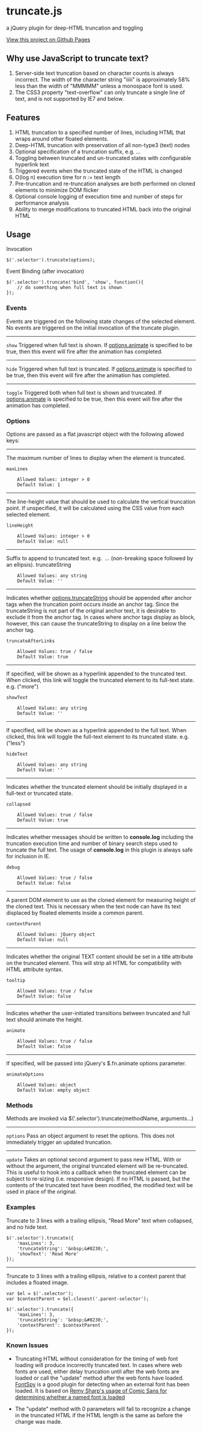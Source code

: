 truncate.js
===========

a jQuery plugin for deep-HTML truncation and toggling

<a href="http://gitastrophe.github.io/truncate.js/">View this project on Github Pages</a>

## Why use JavaScript to truncate text?

1. Server-side text truncation based on character counts is always incorrect. The width of the character string "iiiii" is approximately 58% less than the width of "MMMMM" unless a monospace font is used. 
2. The CSS3 property "text-overflow" can only truncate a single line of text, and is not supported by IE7 and below.

## Features

1. HTML truncation to a specified number of lines, including HTML that wraps around other floated elements.
2. Deep-HTML truncation with preservation of all non-type3 (text) nodes
3. Optional specification of a truncation suffix, e.g. …
4. Toggling between truncated and un-truncated states with configurable hyperlink text
5. Triggered events when the truncated state of the HTML is changed
6. O(log n) execution time for n := text length
7. Pre-truncation and re-truncation analyses are both performed on cloned elements to minimize DOM flicker
8. Optional console logging of execution time and number of steps for performance analysis
9. Ability to merge modifications to truncated HTML back into the original HTML

## Usage

Invocation
```
$('.selector').truncate(options);
```
Event Binding (after invocation)
```
$('.selector').truncate('bind', 'show', function(){
	// do something when full text is shown
});
```
### Events
Events are triggered on the following state changes of the selected element.  No events are triggered
on the initial invocation of the truncate plugin.  

___
`show` Triggered when full text is shown.  If [options.animate](#options_animate) is specified to be true, then this event will fire after the animation has completed.  
___
`hide` Triggered when full text is truncated.  If [options.animate](#options_animate) is specified to be true, then this event will fire after the animation has completed.  
___
`toggle` Triggered both when full text is shown and truncated.  If [options.animate](#options_animate) is specified to be true, then this event will fire after the animation has completed.

### Options

Options are passed as a flat javascript object with the following allowed keys:
___
<a name="options_maxLines"></a>
The maximum number of lines to display when the element is truncated.  

    maxLines

        Allowed Values: integer > 0
        Default Value: 1
___
<a name="options_lineHeight"></a>
The line-height value that should be used to calculate the vertical truncation point.  If unspecified, it will be calculated using the CSS value from each selected element.

	lineHeight

		Allowed Values: integer > 0
		Default Value: null
___
<a name="options_truncateString"></a>
Suffix to append to truncated text. e.g. &nbsp;&#8230; (non-breaking space followed by an ellipsis).
	truncateString
	
		Allowed Values: any string
		Default Value: ''
___
<a name="options_truncateAfterLinks"></a>
Indicates whether [options.truncateString](#options_truncateString) should be appended after anchor tags when the truncation point occurs inside an anchor tag.  Since the truncateString is not part of the original anchor text, it is desirable to exclude it from the anchor tag.  In cases where anchor tags display as block, however, this can cause the truncateString to display on a line below the anchor tag.

	truncateAfterLinks
	
		Allowed Values: true / false
		Default Value: true
___
<a name="options_showText"></a>
If specified, will be shown as a hyperlink appended to the truncated text.  When clicked, this link will toggle the truncated element to its full-text state. e.g. ("more")

	showText
	
		Allowed Values: any string
		Default Value: ''
___
<a name="options_hideText"></a>
If specified, will be shown as a hyperlink appended to the full text.  When clicked, this link will toggle the full-text element to its truncated state.  e.g. ("less")

	hideText 
	
		Allowed Values: any string
		Default Value: ''
___
<a name="options_collapsed"></a>
Indicates whether the truncated element should be initially displayed in a full-text or truncated state.

	collapsed
	
		Allowed Values: true / false
		Default Value: true
___
<a name="options_debug"></a>
Indicates whether messages should be written to **console.log** including the truncation execution time and number of binary search steps used to truncate the full text.  The usage of **console.log** in this plugin is always safe for inclusion in IE.

	debug
	
		Allowed Values: true / false
		Default Value: false
___
<a name="options_contextParent"></a>
A parent DOM element to use as the cloned element for measuring height of the cloned text.  This is necessary when the text node can have its text displaced by floated elements inside a common parent.

	contextParent
	
		Allowed Values: jQuery object
		Default Value: null
___
<a name="options_tooltip"></a>
Indicates whether the original TEXT content should be set in a title attribute on the truncated element.  This will strip all HTML for compatibility with HTML attribute syntax.

	tooltip
	
		Allowed Values: true / false
		Default Value: false
___
<a name="options_animate"></a>
Indicates whether the user-initiated transitions between truncated and full text should animate the height.

	animate
	
		Allowed Values: true / false
		Default Value: false
___
<a name="options_animateOptions"></a>
If specified, will be passed into jQuery's $.fn.animate options parameter.

	animateOptions
	
		Allowed Values: object
		Default Value: empty object

### Methods

Methods are invoked via $('.selector').truncate(methodName, arguments...)
___
`options` Pass an object argument to reset the options.  This does not immediately trigger an updated truncation.
___
`update` Takes an optional second argument to pass new HTML.  With or without the argument, the original truncated element will be re-truncated.  This is useful to hook into a callback when the truncated element can be subject to re-sizing (i.e. responsive design).  If no HTML is passed, but the contents of the truncated text have been modified, the modified text will be used in place of the original.

### Examples

Truncate to 3 lines with a trailing ellipsis, "Read More" text when collapsed, and no hide text.
```
$('.selector').truncate({
    'maxLines': 3,
    'truncateString': '&nbsp;&#8230;',
    'showText': 'Read More'
});
```
___
Truncate to 3 lines with a trailing ellipsis, relative to a context parent that includes a floated image.
```
var $el = $('.selector');
var $contextParent = $el.closest('.parent-selector');

$('.selector').truncate({
    'maxLines': 3,
    'truncateString': '&nbsp;&#8230;',
    'contextParent': $contextParent
});
```

### Known Issues

- Truncating HTML without consideration for the timing of web font loading will produce incorrectly truncated text. In cases where web fonts are used, either delay truncation until after the web fonts are loaded or call the "update" method after the web fonts have loaded.  [FontSpy](https://github.com/patrickmarabeas/jQuery-FontSpy.js) is a good plugin for detecting when an external font has been loaded.  It is based on [Remy Sharp's usage of Comic Sans for determining whether a named font is loaded](https://remysharp.com/2008/07/08/how-to-detect-if-a-font-is-installed-only-using-javascript)

- The "update" method with 0 parameters will fail to recognize a change in the truncated HTML if the HTML length is the same as before the change was made.
